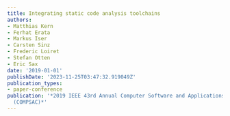 ```yaml
---
title: Integrating static code analysis toolchains
authors:
- Matthias Kern
- Ferhat Erata
- Markus Iser
- Carsten Sinz
- Frederic Loiret
- Stefan Otten
- Eric Sax
date: '2019-01-01'
publishDate: '2023-11-25T03:47:32.919049Z'
publication_types:
- paper-conference
publication: '*2019 IEEE 43rd Annual Computer Software and Applications Conference
  (COMPSAC)*'
---
```


